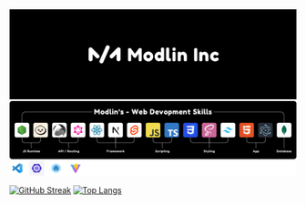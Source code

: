 <img src="modlin_inc.png" alt="Modlin Inc"/>

<img src="skills.png" alt="My Skills"/>

<img src="debugging_&_tools.png" alt="Debugging & Tools"/>

[![GitHub Streak](https://github-readme-streak-stats.herokuapp.com?user=modlin-dev&border_radius=5)](https://git.io/streak-stats) [![Top Langs](https://github-readme-stats.vercel.app/api/top-langs/?username=modlin-dev&layout=compact)](https://github.com/anuraghazra/github-readme-stats)
